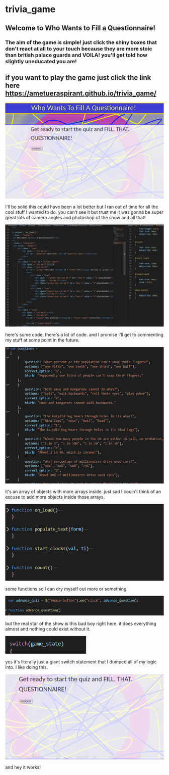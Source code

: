 # trivia_game

## Welcome to Who Wants to Fill a Questionnaire!

### The aim of the game is simple! just click the shiny boxes that don't react at all to your touch because they are more stoic than british palace guards and VOILA! you'll get told how slightly uneducated you are!

## if you want to play the game just click the link here https://ametueraspirant.github.io/trivia_game/

![image1](assets/images/readme1.png)

I'll be solid this could have been a lot better but I ran out of time for all the cool stuff I wanted to do. you can't see it but trust me it was gonna be super great lots of camera angles and photoshop of the show and all that!

![image2](assets/images/readme2.png)

here's some code. there's a lot of code. and I promise I'll get to commenting my stuff at some point in the future.

![image3](assets/images/readme3.png)

it's an array of objects with more arrays inside. just sad I couln't think of an excuse to add more objects inside those arrays.

![image4](assets/images/readme4.png)

some functions so I can dry myself out more or something

![image5](assets/images/readme5.png)

but the real star of the show is this bad boy right here. it does everything almost and nothing could exist without it.

![image6](assets/images/readme6.png)

yes it's literally just a giant switch statement that I dumped all of my logic into. I like doing this.

![imagegif](assets/images/readmegif.gif)

and hey it works!
